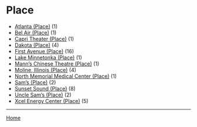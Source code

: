 # Place

  * [Atlanta (Place)](./place/atlanta/) (1)
  * [Bel Air (Place)](./place/bel-air/) (1)
  * [Capri Theater  (Place)](./place/capri-theater/) (1)
  * [Dakota (Place)](./place/dakota/) (4)
  * [First Avenue (Place)](./place/first-avenue/) (16)
  * [Lake Minnetonka (Place)](./place/lake-minnetonka/) (1)
  * [Mann’s Chinese Theatre (Place)](./place/mann-s-chinese-theatre/) (1)
  * [Moline, Illinois (Place)](./place/moline-illinois/) (4)
  * [North Memorial Medical Center (Place)](./place/north-memorial-medical-center/) (1)
  * [Sam’s (Place)](./place/sam-s/) (2)
  * [Sunset Sound (Place)](./place/sunset-sound/) (8)
  * [Uncle Sam’s (Place)](./place/uncle-sam-s/) (2)
  * [Xcel Energy Center (Place)](./place/xcel-energy-center/) (5)

----

[Home](../)
